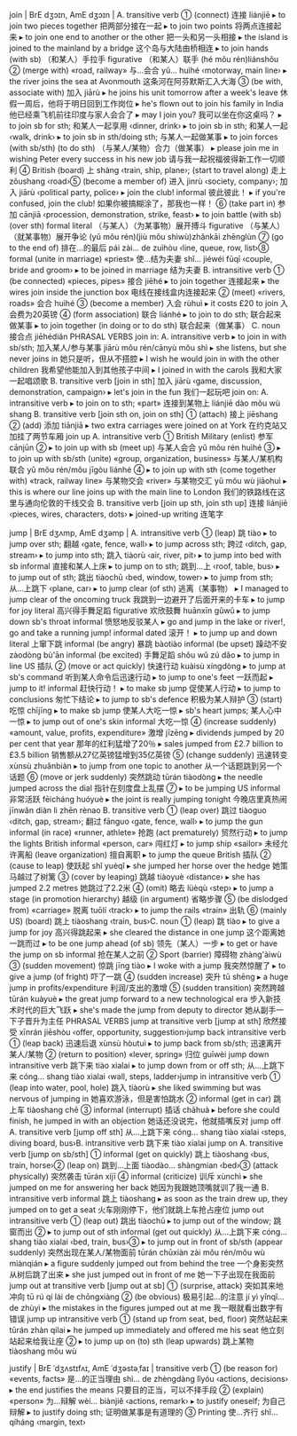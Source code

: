 


join | BrE dʒɔɪn, AmE dʒɔɪn | A. transitive verb ① (connect) 连接 liánjiē 
▸ to join two pieces together 把两部分接在一起 
▸ to join two points 将两点连接起来 
▸ to join one end to another or the other 把一头和另一头相接 
▸ the island is joined to the mainland by a bridge 这个岛与大陆由桥相连 
▸ to join hands (with sb) （和某人）手拉手 figurative （和某人）联手 (hé mǒu rén)liánshǒu ② (merge with) «road, railway» 与…会合 yǔ… huìhé ‹motorway, main line›
▸ the river joins the sea at Avonmouth 这条河在阿芬默斯汇入大海 ③ (be with, associate with) 加入 jiārù 
▸ he joins his unit tomorrow after a week's leave 休假一周后，他将于明日回到工作岗位 
▸ he's flown out to join his family in India 他已经乘飞机前往印度与家人会合了 
▸ may I join you? 我可以坐在你这桌吗？ 
▸ to join sb for sth;
 和某人一起享用 ‹dinner, drink›
▸ to join sb in sth;
 和某人一起 ‹walk, drink›
▸ to join sb in sth/doing sth;
 与某人一起做某事 
▸ to join forces (with sb/sth) (to do sth) （与某人/某物）合力（做某事） 
▸ please join me in wishing Peter every success in his new job 请与我一起祝福彼得新工作一切顺利 ④ British (board) 上 shàng ‹train, ship, plane›;
 (start to travel along) 走上 zǒushang ‹road›⑤ (become a member of) 进入 jìnrù ‹society, company›;
 加入 jiārù ‹political party, police›
▸ join the club! informal 彼此彼此！ 
▸ if you're confused, join the club! 如果你被搞糊涂了，那我也一样！ ⑥ (take part in) 参加 cānjiā ‹procession, demonstration, strike, feast›
▸ to join battle (with sb) (over sth) formal literal （与某人）（为某事物）展开搏斗 figurative （与某人）（就某事物）展开争论 (yǔ mǒu rén)(jiù mǒu shìwù)zhǎnkāi zhēnglùn ⑦ (go to the end of) 排在…的最后 pái zài… de zuìhòu ‹line, queue, row, list›⑧ formal (unite in marriage) «priest» 使…结为夫妻 shǐ… jiéwéi fūqī ‹couple, bride and groom›
▸ to be joined in marriage 结为夫妻 B. intransitive verb ① (be connected) «pieces, pipes» 接合 jiēhé 
▸ to join together 连接起来 
▸ the wires join inside the junction box 电线在接线盒内连接起来 ② (meet) «rivers, roads» 会合 huìhé ③ (become a member) 入会 rùhuì 
▸ it costs £20 to join 入会费为20英镑 ④ (form association) 联合 liánhé 
▸ to join to do sth;
 联合起来做某事 
▸ to join together (in doing or to do sth) 联合起来（做某事） C. noun 接合点 jiēhédiǎn PHRASAL VERBS join in: A. intransitive verb 
▸ to join in with sb/sth;
 加入某人/参与某事 jiārù mǒu rén/cānyù mǒu shì 
▸ she listens, but she never joins in 她只是听，但从不搭腔 
▸ I wish he would join in with the other children 我希望他能加入到其他孩子中间 
▸ I joined in with the carols 我和大家一起唱颂歌 B. transitive verb [join in sth] 加入 jiārù ‹game, discussion, demonstration, campaign›
▸ let's join in the fun 我们一起玩吧 join on: A. intransitive verb 
▸ to join on to sth;
 «part» 连接到某物上 liánjiē dào mǒu wù shang B. transitive verb [join sth on, join on sth] ① (attach) 接上 jiēshang ② (add) 添加 tiānjiā 
▸ two extra carriages were joined on at York 在约克站又加挂了两节车厢 join up A. intransitive verb ① British Military (enlist) 参军 cānjūn ② 
▸ to join up with sb (meet up) 与某人会合 yǔ mǒu rén huìhé ③ 
▸ to join up with sb/sth (unite) «group, organization, business» 与某人/某机构联合 yǔ mǒu rén/mǒu jīgòu liánhé ④ 
▸ to join up with sth (come together with) «track, railway line» 与某物交会 «river» 与某物交汇 yǔ mǒu wù jiāohuì 
▸ this is where our line joins up with the main line to London 我们的铁路线在这里与通向伦敦的干线交会 B. transitive verb [join up sth, join sth up] 连接 liánjiē ‹pieces, wires, characters, dots›
▸ joined-up writing 连笔字 



jump | BrE dʒʌmp, AmE dʒəmp | A. intransitive verb ① (leap) 跳 tiào 
▸ to jump over sth;
 翻越 ‹gate, fence, wall›
▸ to jump across sth;
 跨过 ‹ditch, gap, stream›
▸ to jump into sth;
 跳入 tiàorù ‹air, river, pit›
▸ to jump into bed with sb informal 直接和某人上床 
▸ to jump on to sth;
 跳到…上 ‹roof, table, bus›
▸ to jump out of sth;
 跳出 tiàochū ‹bed, window, tower›
▸ to jump from sth;
 从…上跳下 ‹plane, car›
▸ to jump clear (of sth) 逃离（某事物） 
▸ I managed to jump clear of the oncoming truck 我跳到一边避开了后面开来的卡车 
▸ to jump for joy literal 高兴得手舞足蹈 figurative 欢欣鼓舞 huānxīn gǔwǔ 
▸ to jump down sb's throat informal 愤怒地反驳某人 
▸ go and jump in the lake or river!, go and take a running jump! informal dated 滚开！ 
▸ to jump up and down literal 上窜下跳 informal (be angry) 暴跳 bàotiào informal (be upset) 躁动不安 zàodòng bù'ān informal (be excited) 手舞足蹈 shǒu wǔ zú dǎo 
▸ to jump in line US 插队 ② (move or act quickly) 快速行动 kuàisù xíngdòng 
▸ to jump at sb's command 听到某人命令后迅速行动 
▸ to jump to one's feet 一跃而起 
▸ jump to it! informal 赶快行动！ 
▸ to make sb jump 促使某人行动 
▸ to jump to conclusions 匆忙下结论 
▸ to jump to sb's defence 积极为某人辩护 ③ (start) 吃惊 chījīng 
▸ to make sb jump 使某人大吃一惊 
▸ sb's heart jumps;
 某人心中一惊 
▸ to jump out of one's skin informal 大吃一惊 ④ (increase suddenly) «amount, value, profits, expenditure» 激增 jīzēng 
▸ dividends jumped by 20 per cent that year 那年的红利猛增了20％ 
▸ sales jumped from £2.7 billion to £3.5 billion 销售额从27亿英镑猛增到35亿英镑 ⑤ (change suddenly) 迅速转变 xùnsù zhuǎnbiàn 
▸ to jump from one topic to another 从一个话题跳到另一个话题 ⑥ (move or jerk suddenly) 突然跳动 tūrán tiàodòng 
▸ the needle jumped across the dial 指针在刻度盘上乱摆 ⑦ 
▸ to be jumping US informal 非常活跃 fēicháng huóyuè 
▸ the joint is really jumping tonight 今晚店里真热闹 jīnwǎn diàn li zhēn rènao B. transitive verb ① (leap over) 跳过 tiàoguo ‹ditch, gap, stream›;
 翻过 fānguo ‹gate, fence, wall›
▸ to jump the gun informal (in race) «runner, athlete» 抢跑 (act prematurely) 贸然行动 
▸ to jump the lights British informal «person, car» 闯红灯 
▸ to jump ship «sailor» 未经允许离船 (leave organization) 擅自离职 
▸ to jump the queue British 插队 ② (cause to leap) 使跃起 shǐ yuèqǐ 
▸ she jumped her horse over the hedge 她策马越过了树篱 ③ (cover by leaping) 跳越 tiàoyuè ‹distance›
▸ she has jumped 2.2 metres 她跳过了2.2米 ④ (omit) 略去 lüèqù ‹step›
▸ to jump a stage (in promotion hierarchy) 越级 (in argument) 省略步骤 ⑤ (be dislodged from) «carriage» 脱离 tuōlí ‹track›
▸ to jump the rails «train» 出轨 ⑥ (mainly US) (board) 跳上 tiàoshang ‹train, bus›C. noun ① (leap) 跳 tiào 
▸ to give a jump for joy 高兴得跳起来 
▸ she cleared the distance in one jump 这个距离她一跳而过 
▸ to be one jump ahead (of sb) 领先（某人）一步 
▸ to get or have the jump on sb informal 抢在某人之前 ② Sport (barrier) 障碍物 zhàng'àiwù ③ (sudden movement) 惊跳 jīng tiào 
▸ I woke with a jump 我突然惊醒了 
▸ to give a jump (of fright) 吓了一跳 ④ (sudden increase) 突升 tū shēng 
▸ a huge jump in profits/expenditure 利润/支出的激增 ⑤ (sudden transition) 突然跨越 tūrán kuàyuè 
▸ the great jump forward to a new technological era 步入新技术时代的巨大飞跃 
▸ she's made the jump from deputy to director 她从副手一下子晋升为主任 PHRASAL VERBS jump at transitive verb [jump at sth] 欣然接受 xīnrán jiēshòu ‹offer, opportunity, suggestion›jump back intransitive verb ① (leap back) 迅速后退 xùnsù hòutuì 
▸ to jump back from sb/sth;
 迅速离开某人/某物 ② (return to position) «lever, spring» 归位 guīwèi jump down intransitive verb 跳下来 tiào xialai 
▸ to jump down from or off sth;
 从…上跳下来 cóng… shang tiào xialai ‹wall, steps, ladder›jump in intransitive verb ① (leap into water, pool, hole) 跳入 tiàorù 
▸ she liked swimming but was nervous of jumping in 她喜欢游泳，但是害怕跳水 ② informal (get in car) 跳上车 tiàoshang chē ③ informal (interrupt) 插话 chāhuà 
▸ before she could finish, he jumped in with an objection 她话还没说完，他就插嘴反对 jump off A. transitive verb [jump off sth] 从…上跳下来 cóng… shang tiào xialai ‹steps, diving board, bus›B. intransitive verb 跳下来 tiào xialai jump on A. transitive verb [jump on sb/sth] ① informal (get on quickly) 跳上 tiàoshang ‹bus, train, horse›② (leap on) 跳到…上面 tiàodào… shàngmian ‹bed›③ (attack physically) 突然袭击 tūrán xíjī ④ informal (criticize) 训斥 xùnchì 
▸ she jumped on me for answering her back 她因为我跟她顶嘴就训了我一通 B. intransitive verb informal 跳上 tiàoshang 
▸ as soon as the train drew up, they jumped on to get a seat 火车刚刚停下，他们就跳上车抢占座位 jump out intransitive verb ① (leap out) 跳出 tiàochū 
▸ to jump out of the window;
 跳窗而出 ② 
▸ to jump out of sth informal (get out quickly) 从…上跳下来 cóng… shang tiào xialai ‹bed, train, bus›③ 
▸ to jump out in front of sb/sth (appear suddenly) 突然出现在某人/某物面前 tūrán chūxiàn zài mǒu rén/mǒu wù miànqián 
▸ a figure suddenly jumped out from behind the tree 一个身影突然从树后跳了出来 
▸ she just jumped out in front of me 她一下子出现在我面前 jump out at transitive verb [jump out at sb] ① (surprise, attack) 突如其来地冲向 tū rú qí lái de chōngxiàng ② (be obvious) 极易引起…的注意 jí yì yǐnqǐ… de zhùyì 
▸ the mistakes in the figures jumped out at me 我一眼就看出数字有错误 jump up intransitive verb ① (stand up from seat, bed, floor) 突然站起来 tūrán zhàn qilai 
▸ he jumped up immediately and offered me his seat 他立刻站起来给我让座 ② 
▸ to jump up on (to) sth (leap upwards) 跳上某物 tiàoshang mǒu wù 



justify | BrE ˈdʒʌstɪfʌɪ, AmE ˈdʒəstəˌfaɪ | transitive verb ① (be reason for) «events, facts» 是…的正当理由 shì… de zhèngdàng lǐyóu ‹actions, decisions›
▸ the end justifies the means 只要目的正当，可以不择手段 ② (explain) «person» 为…辩解 wèi… biànjiě ‹actions, remark›
▸ to justify oneself;
 为自己辩解 
▸ to justify doing sth;
 证明做某事是有道理的 ③ Printing 使…齐行 shǐ… qíháng ‹margin, text›
